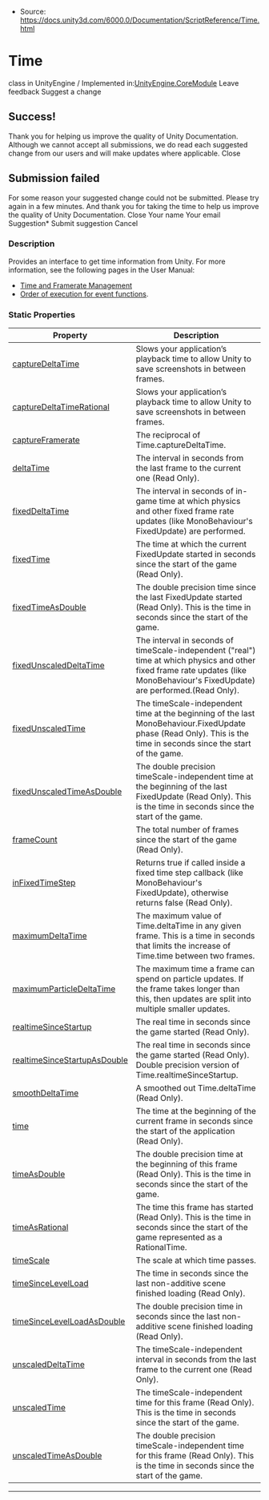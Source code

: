 * Source: https://docs.unity3d.com/6000.0/Documentation/ScriptReference/Time.html

# Time
class in UnityEngine
/
Implemented in:[UnityEngine.CoreModule](https://docs.unity3d.com/6000.0/Documentation/ScriptReference/UnityEngine.CoreModule.html)
Leave feedback
Suggest a change
## Success!
Thank you for helping us improve the quality of Unity Documentation. Although we cannot accept all submissions, we do read each suggested change from our users and will make updates where applicable.
Close
## Submission failed
For some reason your suggested change could not be submitted. Please <a>try again</a> in a few minutes. And thank you for taking the time to help us improve the quality of Unity Documentation.
Close
Your name Your email Suggestion* Submit suggestion
Cancel
### Description
Provides an interface to get time information from Unity.
For more information, see the following pages in the User Manual: 
  * [Time and Framerate Management](https://docs.unity3d.com/6000.0/Documentation/Manual/managing-time-and-frame-rate.html)
  * [Order of execution for event functions](https://docs.unity3d.com/6000.0/Documentation/Manual/execution-order.html).


### Static Properties
Property | Description  
---|---  
[captureDeltaTime](https://docs.unity3d.com/6000.0/Documentation/ScriptReference/Time-captureDeltaTime.html) | Slows your application’s playback time to allow Unity to save screenshots in between frames.  
[captureDeltaTimeRational](https://docs.unity3d.com/6000.0/Documentation/ScriptReference/Time-captureDeltaTimeRational.html) | Slows your application’s playback time to allow Unity to save screenshots in between frames.  
[captureFramerate](https://docs.unity3d.com/6000.0/Documentation/ScriptReference/Time-captureFramerate.html) | The reciprocal of Time.captureDeltaTime.  
[deltaTime](https://docs.unity3d.com/6000.0/Documentation/ScriptReference/Time-deltaTime.html) | The interval in seconds from the last frame to the current one (Read Only).  
[fixedDeltaTime](https://docs.unity3d.com/6000.0/Documentation/ScriptReference/Time-fixedDeltaTime.html) | The interval in seconds of in-game time at which physics and other fixed frame rate updates (like MonoBehaviour's FixedUpdate) are performed.  
[fixedTime](https://docs.unity3d.com/6000.0/Documentation/ScriptReference/Time-fixedTime.html) | The time at which the current FixedUpdate started in seconds since the start of the game (Read Only).  
[fixedTimeAsDouble](https://docs.unity3d.com/6000.0/Documentation/ScriptReference/Time-fixedTimeAsDouble.html) | The double precision time since the last FixedUpdate started (Read Only). This is the time in seconds since the start of the game.  
[fixedUnscaledDeltaTime](https://docs.unity3d.com/6000.0/Documentation/ScriptReference/Time-fixedUnscaledDeltaTime.html) | The interval in seconds of timeScale-independent ("real") time at which physics and other fixed frame rate updates (like MonoBehaviour's FixedUpdate) are performed.(Read Only).  
[fixedUnscaledTime](https://docs.unity3d.com/6000.0/Documentation/ScriptReference/Time-fixedUnscaledTime.html) | The timeScale-independent time at the beginning of the last MonoBehaviour.FixedUpdate phase (Read Only). This is the time in seconds since the start of the game.  
[fixedUnscaledTimeAsDouble](https://docs.unity3d.com/6000.0/Documentation/ScriptReference/Time-fixedUnscaledTimeAsDouble.html) | The double precision timeScale-independent time at the beginning of the last FixedUpdate (Read Only). This is the time in seconds since the start of the game.  
[frameCount](https://docs.unity3d.com/6000.0/Documentation/ScriptReference/Time-frameCount.html) | The total number of frames since the start of the game (Read Only).  
[inFixedTimeStep](https://docs.unity3d.com/6000.0/Documentation/ScriptReference/Time-inFixedTimeStep.html) | Returns true if called inside a fixed time step callback (like MonoBehaviour's FixedUpdate), otherwise returns false (Read Only).  
[maximumDeltaTime](https://docs.unity3d.com/6000.0/Documentation/ScriptReference/Time-maximumDeltaTime.html) | The maximum value of Time.deltaTime in any given frame. This is a time in seconds that limits the increase of Time.time between two frames.  
[maximumParticleDeltaTime](https://docs.unity3d.com/6000.0/Documentation/ScriptReference/Time-maximumParticleDeltaTime.html) | The maximum time a frame can spend on particle updates. If the frame takes longer than this, then updates are split into multiple smaller updates.  
[realtimeSinceStartup](https://docs.unity3d.com/6000.0/Documentation/ScriptReference/Time-realtimeSinceStartup.html) | The real time in seconds since the game started (Read Only).  
[realtimeSinceStartupAsDouble](https://docs.unity3d.com/6000.0/Documentation/ScriptReference/Time-realtimeSinceStartupAsDouble.html) | The real time in seconds since the game started (Read Only). Double precision version of Time.realtimeSinceStartup.   
[smoothDeltaTime](https://docs.unity3d.com/6000.0/Documentation/ScriptReference/Time-smoothDeltaTime.html) | A smoothed out Time.deltaTime (Read Only).  
[time](https://docs.unity3d.com/6000.0/Documentation/ScriptReference/Time-time.html) | The time at the beginning of the current frame in seconds since the start of the application (Read Only).  
[timeAsDouble](https://docs.unity3d.com/6000.0/Documentation/ScriptReference/Time-timeAsDouble.html) | The double precision time at the beginning of this frame (Read Only). This is the time in seconds since the start of the game.  
[timeAsRational](https://docs.unity3d.com/6000.0/Documentation/ScriptReference/Time-timeAsRational.html) | The time this frame has started (Read Only). This is the time in seconds since the start of the game represented as a RationalTime.  
[timeScale](https://docs.unity3d.com/6000.0/Documentation/ScriptReference/Time-timeScale.html) | The scale at which time passes.  
[timeSinceLevelLoad](https://docs.unity3d.com/6000.0/Documentation/ScriptReference/Time-timeSinceLevelLoad.html) | The time in seconds since the last non-additive scene finished loading (Read Only).  
[timeSinceLevelLoadAsDouble](https://docs.unity3d.com/6000.0/Documentation/ScriptReference/Time-timeSinceLevelLoadAsDouble.html) | The double precision time in seconds since the last non-additive scene finished loading (Read Only).  
[unscaledDeltaTime](https://docs.unity3d.com/6000.0/Documentation/ScriptReference/Time-unscaledDeltaTime.html) | The timeScale-independent interval in seconds from the last frame to the current one (Read Only).  
[unscaledTime](https://docs.unity3d.com/6000.0/Documentation/ScriptReference/Time-unscaledTime.html) | The timeScale-independent time for this frame (Read Only). This is the time in seconds since the start of the game.  
[unscaledTimeAsDouble](https://docs.unity3d.com/6000.0/Documentation/ScriptReference/Time-unscaledTimeAsDouble.html) | The double precision timeScale-independent time for this frame (Read Only). This is the time in seconds since the start of the game.  
* * *
